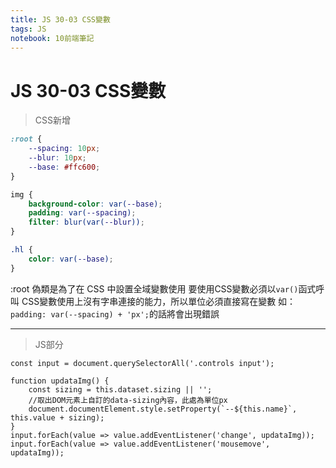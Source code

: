 ```yaml
---
title: JS 30-03 CSS變數
tags: JS
notebook: 10前端筆記
---
```


# JS 30-03 CSS變數

>CSS新增
```CSS
:root {
    --spacing: 10px;
    --blur: 10px;
    --base: #ffc600;
}

img {
    background-color: var(--base);
    padding: var(--spacing);
    filter: blur(var(--blur));
}

.hl {
    color: var(--base);
}
```
:root 偽類是為了在 CSS 中設置全域變數使用
要使用CSS變數必須以`var()`函式呼叫
CSS變數使用上沒有字串連接的能力，所以單位必須直接寫在變數
如：`padding: var(--spacing) + 'px';`的話將會出現錯誤

---

>JS部分
```JS
const input = document.querySelectorAll('.controls input');

function updataImg() {
    const sizing = this.dataset.sizing || '';
    //取出DOM元素上自訂的data-sizing內容，此處為單位px
    document.documentElement.style.setProperty(`--${this.name}`, this.value + sizing);
}
input.forEach(value => value.addEventListener('change', updataImg));
input.forEach(value => value.addEventListener('mousemove', updataImg));
```
